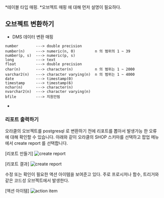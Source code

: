 *테이블 타입 매핑.
*오브젝트 매핑
에 대해 먼저 설명이 필요하다. 


## 오브젝트 변환하기 ##

* DMS 데이터 변환 매핑 
```
number        ---> double precision
number(n)     ---> numeric(n, 0)         n 의 범위의 1 ~ 39
number(p, s)  ---> numeric(p, s)
long          ---> text
float         ---> double precision
char(n)       ---> character(n)          n 의 범위는 1 ~ 2000
varchar2(n)   ---> character varying(n)  n 의 범위는 1 ~ 4000
date          ---> timestamp(0)
timestamp     ---> timestamp(6)
nchar(n)      ---> character(n)
nvarchar2(n)  ---> character varying(n)
bfile         ---> 지원안됨
```

* 









### 리포트 출력하기 ###

오라클의 오브젝트를 postgresql 로 변환하기 전에 리포트를 뽑아서 발생가능 한 오류에 대해 확인할 수 있습니다. 
아래와 같이 오라클의 SHOP 스키마를 선택하고 팝업 메뉴에서 create report 를 선택합니다.  

[리포트 만들기]
![create report](https://github.com/gnosia93/postgres-terraform/blob/main/sct/images/sct-create-report.png)

[리포트 결과]
![create report](https://github.com/gnosia93/postgres-terraform/blob/main/sct/images/sct-report.png)

수정 또는 확인이 필요한 액션 아이템을 보여준고 있다. 주로 프로시저나 함수, 트리거와 같은 코드성 오브젝트에서 발생한다. 

[액션 아이템]
![action item](https://github.com/gnosia93/postgres-terraform/blob/main/sct/images/sct-action-item.png)
